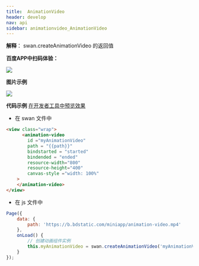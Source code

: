 ```yaml
---
title:  AnimationVideo
header: develop
nav: api
sidebar: animationvideo_AnimationVideo
---
```



**解释**： swan.createAnimationVideo 的返回值

**百度APP中扫码体验：**

<img src="https://b.bdstatic.com/miniapp/assets/images/doc_demo/pages_animation-video.png"  class="demo-qrcode-image" />


**图片示例**

<div class="m-doc-custom-examples">
    <div class="m-doc-custom-examples-correct">
        <img src="https://b.bdstatic.com/searchbox/icms/searchbox/img/play.gif">
    </div>
    <div class="m-doc-custom-examples-correct">
        <img src=" ">
    </div>
    <div class="m-doc-custom-examples-correct">
        <img src=" ">
    </div>
</div>

**代码示例**
<a href="swanide://fragment/a71d4303d014dc1a93d480a830e11b131577675842297" title="在开发者工具中预览效果" target="_self">在开发者工具中预览效果</a>

* 在 swan 文件中

```html
<view class="wrap">
      <animation-video
        id ="myAnimationVideo"
        path = "{{path}}"
        bindstarted = "started"
        bindended = "ended"
        resource-width="800"
        resource-height="400"
        canvas-style ="width: 100%"
    >
    </animation-video>
</view>
```

* 在 js 文件中

```js
Page({
    data: {
        path: 'https://b.bdstatic.com/miniapp/animation-video.mp4'
    },
    onLoad() {
        // 创建动画组件实例
        this.myAnimationVideo = swan.createAnimationVideo('myAnimationVideo');
    }
});
```
